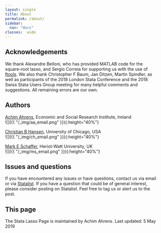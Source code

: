 ```yaml
---
layout: single
title: About
permalink: /about/
sidebar:
  nav: "docs"
classes:  wide
---
```


## Acknowledgements

We thank Alexandre Belloni, who has provided MATLAB code for the square-root lasso, and Sergio Correia for 
supporting us with the use of [ftools](https://github.com/sergiocorreia/ftools). We also thank Christopher 
F Baum, Jan Ditzen, Martin Spindler,  as well as participants of the 2018 London Stata Conference and 
the 2018 Swiss Stata Users Group meeting for
 many helpful comments and suggestions. All remaining errors are our own.

## Authors

[Achim Ahrens](https://www.esri.ie/people/achim-ahrens), Economic and Social Research Institute, Ireland  
![]({{ "/_img/aa_email.png" }}){:height="40%"}
     
[Christian B Hansen](https://voices.uchicago.edu/christianhansen/), University of Chicago, USA  
![]({{ "/_img/ch_email.png" }}){:height="40%"}

[Mark E Schaffer](https://ideas.repec.org/e/psc51.html), Heriot-Watt University, UK  
![]({{ "/_img/ms_email.png" }}){:height="40%"}

## Issues and questions

If you have encountered any issues or have questions, contact us via email 
or via [Statalist](https://www.statalist.org/).
If you have a question that could be of general interest, please consider posting on 
Statalist. Feel free to tag us or alert us to the post.
  
## This page  
  
The Stata Lasso Page is maintained by Achim Ahrens. Last updated: 5 May 2019

